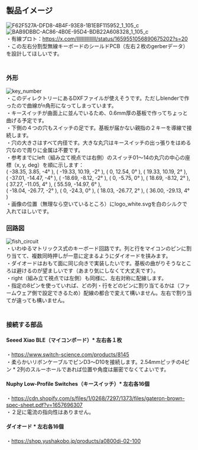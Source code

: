## 製品イメージ   
![F62F527A-DFD8-4B4F-93E8-1B1EBF115952_1_105_c](https://github.com/TakumaOnishi/Fish_Keyboard/assets/85474111/8817a011-7b03-4b77-99a9-8aa4c733a862)   
![BAB9DBBC-AC86-4B0E-95D4-BDB22A608328_1_105_c](https://github.com/TakumaOnishi/Fish_Keyboard/assets/85474111/be80290b-0eeb-48db-98b2-b7105fdbc2c0)   
・有線プロト：https://x.com/IlllIlllIlIlIll/status/1659551056890675202?s=20   
・この左右分割型無線キーボードのシールドPCB（左右２枚のgerberデータ）を設計してほしいです。    
　　　
### 外形<br>
![key_number](https://github.com/TakumaOnishi/Fish_Keyboard/assets/85474111/db228d25-77a4-4980-80c5-c3aa601a28f6)  
・このディレクトリーにあるDXFファイルが使えそうです。ただしblenderで作ったので曲線がn角形になってしまっています。<br>
・キースイッチが曲面上に並んでいるため、0.6mm厚の基板で作ってちょっと曲げる予定です。<br>
・下側の４つの穴もスイッチの足です。基板が届かない親指の２キーを導線で接続します。<br>
・穴の大きさはすべて内径です。大きな丸穴はキースイッチの出っ張りをはめる穴なので周りに金属は不要です。<br>
・参考までにleft（組み立て視点では右側）のスイッチ01〜14の丸穴の中心の座標（x, y, deg）を順に示します：<br>
( -38.35, 3.85, -4° ), ( -19.33, 10.19, -2° ), ( 0, 12.54, 0° ), ( 19.33, 10.19, 2° ),<br>
( -37.01, -14.47, -4° ), ( -18.69, -8.12, -2° ), ( 0, -5.75, 0° ), ( 18.69, -8.12, 2° ), ( 37.27, -11.05, 4° ), ( 55.59, -14.97, 6° ),<br>
( -18.04, -26.77, -2° ), ( 0, -24.3, 0° ), ( 18.03, -26.77, 2° ), ( 36.00, -29.13, 4° )<br>
・画像の位置（無理なら空いているところ）にlogo_white.svgを白のシルクで入れてほしいです。
   
### 回路図   
![fish_circuit](https://github.com/TakumaOnishi/Fish_Keyboard/assets/85474111/0738bc0d-2b4a-406c-a4c7-b5ad4e845f2a)  
・いわゆるマトリックス式のキーボード回路です。列と行をマイコンのピンに割り当てて、複数同時押しが一意に定まるようにダイオードを挟みます。  
・ダイオードはおもて面に同じ向きで実装したいです。基板の曲がりそうなところは避けるのが望ましいです（あまり気にしなくて大丈夫です）。   
・right（組み立て視点では左側）も同様に、左右対称に配線します。   
・指定の8ピンを使っていれば、どの列・行をどのピンに割り当てるかは（ファームウェア側で設定できるため）配線の都合で変えて構いません。左右で割り当てが違っても構いません。   
　　　
### 接続する部品   
#### Seeed Xiao BLE（マイコンボード）* 左右各１枚   
・https://www.switch-science.com/products/8145  
・柔らかいリボンケーブルでピンD3〜D10を接続します。2.54mmピッチの4ピン * 2列のスルーホールであれば位置や角度は厳密でなくてよいです。   
#### Nuphy Low-Profile Switches（キースイッチ）* 左右各16個   
・https://cdn.shopify.com/s/files/1/0268/7297/1373/files/gateron-brown-spec-sheet.pdf?v=1657696307   
・２足に電流の指向性はありません。 
#### ダイオード * 左右各16個   
・https://shop.yushakobo.jp/products/a0800di-02-100   
